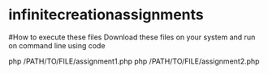 # infinitecreationassignments

#How to execute these files
Download these files on your system and run on command line using code

php /PATH/TO/FILE/assignment1.php
php /PATH/TO/FILE/assignment2.php
